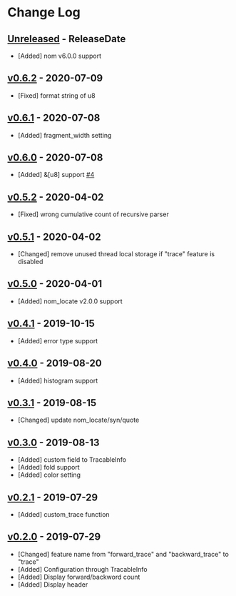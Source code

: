 # Change Log

## [Unreleased](https://github.com/dalance/nom-tracable/compare/v0.6.2...Unreleased) - ReleaseDate

* [Added] nom v6.0.0 support

## [v0.6.2](https://github.com/dalance/nom-tracable/compare/v0.6.1...v0.6.2) - 2020-07-09

* [Fixed] format string of u8

## [v0.6.1](https://github.com/dalance/nom-tracable/compare/v0.6.0...v0.6.1) - 2020-07-08

* [Added] fragment_width setting

## [v0.6.0](https://github.com/dalance/nom-tracable/compare/v0.5.2...v0.6.0) - 2020-07-08

* [Added] &[u8] support [#4](https://github.com/dalance/nom-tracable/issues/4)

## [v0.5.2](https://github.com/dalance/nom-tracable/compare/v0.5.1...v0.5.2) - 2020-04-02

* [Fixed] wrong cumulative count of recursive parser

## [v0.5.1](https://github.com/dalance/nom-tracable/compare/v0.5.0...v0.5.1) - 2020-04-02

* [Changed] remove unused thread local storage if "trace" feature is disabled

## [v0.5.0](https://github.com/dalance/nom-tracable/compare/v0.4.1...v0.5.0) - 2020-04-01

* [Added] nom_locate v2.0.0 support

## [v0.4.1](https://github.com/dalance/nom-tracable/compare/v0.4.0...v0.4.1) - 2019-10-15

* [Added] error type support

## [v0.4.0](https://github.com/dalance/nom-tracable/compare/v0.3.1...v0.4.0) - 2019-08-20

* [Added] histogram support

## [v0.3.1](https://github.com/dalance/nom-tracable/compare/v0.3.0...v0.3.1) - 2019-08-15

* [Changed] update nom_locate/syn/quote

## [v0.3.0](https://github.com/dalance/nom-tracable/compare/v0.2.1...v0.3.0) - 2019-08-13

* [Added] custom field to TracableInfo
* [Added] fold support
* [Added] color setting

## [v0.2.1](https://github.com/dalance/nom-tracable/compare/v0.2.0...v0.2.1) - 2019-07-29

* [Added] custom_trace function

## [v0.2.0](https://github.com/dalance/nom-packrat/compare/v0.1.1...v0.2.0) - 2019-07-29

* [Changed] feature name from "forward_trace" and "backward_trace" to "trace"
* [Added] Configuration through TracableInfo
* [Added] Display forward/backword count
* [Added] Display header
